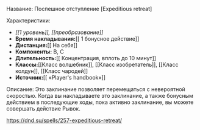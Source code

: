 Название: Поспешное отступление \[Expeditious retreat] 

Характеристики:
- *[[1 уровень]], [[преобразование]]*
- **Время накладывания:**[[ 1 бонусное действие]]
- **Дистанция:**[[ На себя]]
- **Компоненты:** В, С
- **Длительность:**[[ Концентрация, вплоть до 10 минут]]
- **Классы:**[[Класс  волшебник]], [[Класс изобретатель]], [[Класс колдун]], [[Класс чародей]]
- **Источник:**[[ «Player's handbook»]]

Описание:
Это заклинание позволяет перемещаться с невероятной скоростью. Когда вы накладываете это заклинание, а также бонусным действием в последующие ходы, пока активно заклинание, вы можете  совершать действие Рывок.

https://dnd.su/spells/257-expeditious-retreat/